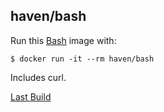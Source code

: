 ## haven/bash

Run this [Bash][] image with:

    $ docker run -it --rm haven/bash

Includes curl.

[Last Build][packages]

[Bash]: http://www.gnu.org/software/bash/
[packages]: PACKAGES.md
